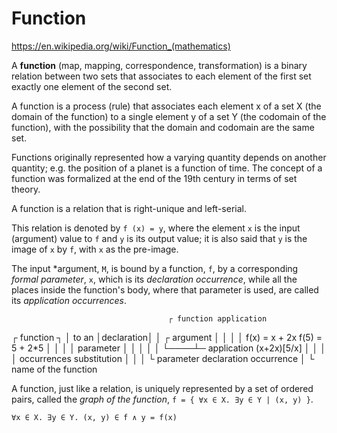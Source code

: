 # Function

https://en.wikipedia.org/wiki/Function_(mathematics)

A **function** (map, mapping, correspondence, transformation) is a binary relation between two sets that associates to each element of the first set exactly one element of the second set.

A function is a process (rule) that associates each element x of a set X (the domain of the function) to a single element y of a set Y (the codomain of the function), with the possibility that the domain and codomain are the same set.

Functions originally represented how a varying quantity depends on another quantity; e.g. the position of a planet is a function of time. The concept of a function was formalized at the end of the 19th century in terms of set theory.

A function is a relation that is right-unique and left-serial.

This relation is denoted by `f (x) = y`, where the element `x` is the input (argument) value to `f` and `y` is its output value; it is also said that `y` is the image of `x` by `f`, with `x` as the pre-image.

The input *argument, `M`, is bound by a function, `f`, by a corresponding *formal parameter*, `x`, which is its *declaration occurrence*, while all the places inside the function's body, where that parameter is used, are called its *application occurrences*.

                                       ┌ function application
┌ function  ┐                          │   to an
│declaration│                          │ ┌ argument
│           │                          │ │
f(x) = x + 2x                          f(5) = 5 + 2*5
│ │    │    │  parameter                 │    │     │
│ │    └────┴─ application        (x+2x)[5/x] │     │
│ │            occurrences               substitution 
│ │
│ └ parameter declaration occurrence
│
└ name of the function


A function, just like a relation, is uniquely represented by a set of ordered pairs, called the *graph of the function*, `f = { ∀x ∈ X. ∃y ∈ Y | (x, y) }`.

`∀x ∈ X. ∃y ∈ Y. (x, y) ∈ f ∧ y = f(x)`
